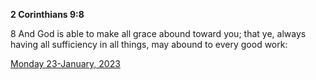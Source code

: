 **2 Corinthians 9:8**

8 And God is able to make all grace abound toward you; that ye, always having all sufficiency in all things, may abound to every good work:

[Monday 23-January, 2023](https://t.me/s/daily_scripture)

